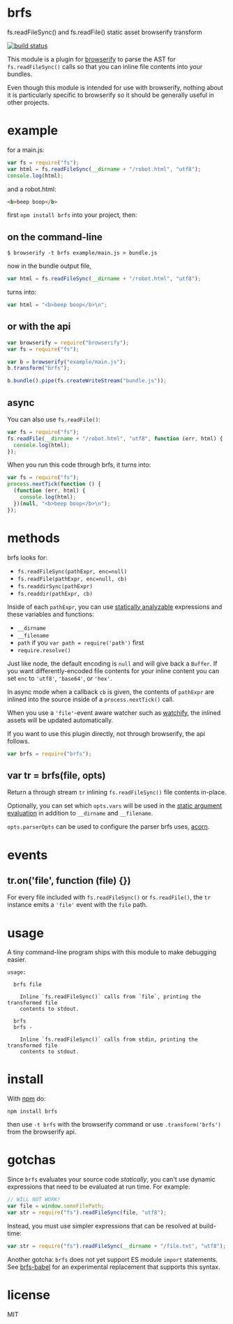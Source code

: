 # brfs

fs.readFileSync() and fs.readFile() static asset browserify transform

[![build status](https://secure.travis-ci.org/browserify/brfs.png)](http://travis-ci.org/browserify/brfs)

This module is a plugin for [browserify](http://browserify.org) to parse the AST
for `fs.readFileSync()` calls so that you can inline file contents into your
bundles.

Even though this module is intended for use with browserify, nothing about it is
particularly specific to browserify so it should be generally useful in other
projects.

# example

for a main.js:

```js
var fs = require("fs");
var html = fs.readFileSync(__dirname + "/robot.html", "utf8");
console.log(html);
```

and a robot.html:

```html
<b>beep boop</b>
```

first `npm install brfs` into your project, then:

## on the command-line

```
$ browserify -t brfs example/main.js > bundle.js
```

now in the bundle output file,

```js
var html = fs.readFileSync(__dirname + "/robot.html", "utf8");
```

turns into:

```js
var html = "<b>beep boop</b>\n";
```

## or with the api

```js
var browserify = require("browserify");
var fs = require("fs");

var b = browserify("example/main.js");
b.transform("brfs");

b.bundle().pipe(fs.createWriteStream("bundle.js"));
```

## async

You can also use `fs.readFile()`:

```js
var fs = require("fs");
fs.readFile(__dirname + "/robot.html", "utf8", function (err, html) {
  console.log(html);
});
```

When you run this code through brfs, it turns into:

```js
var fs = require("fs");
process.nextTick(function () {
  (function (err, html) {
    console.log(html);
  })(null, "<b>beep boop</b>\n");
});
```

# methods

brfs looks for:

- `fs.readFileSync(pathExpr, enc=null)`
- `fs.readFile(pathExpr, enc=null, cb)`
- `fs.readdirSync(pathExpr)`
- `fs.readdir(pathExpr, cb)`

Inside of each `pathExpr`, you can use
[statically analyzable](http://npmjs.org/package/static-eval) expressions and
these variables and functions:

- `__dirname`
- `__filename`
- `path` if you `var path = require('path')` first
- `require.resolve()`

Just like node, the default encoding is `null` and will give back a `Buffer`.
If you want differently-encoded file contents for your inline content you can
set `enc` to `'utf8'`, `'base64'`, or `'hex'`.

In async mode when a callback `cb` is given, the contents of `pathExpr` are
inlined into the source inside of a `process.nextTick()` call.

When you use a `'file'`-event aware watcher such as
[watchify](https://npmjs.org/package/watchify), the inlined assets will be
updated automatically.

If you want to use this plugin directly, not through browserify, the api
follows.

```js
var brfs = require("brfs");
```

## var tr = brfs(file, opts)

Return a through stream `tr` inlining `fs.readFileSync()` file contents
in-place.

Optionally, you can set which `opts.vars` will be used in the
[static argument evaluation](https://npmjs.org/package/static-eval)
in addition to `__dirname` and `__filename`.

`opts.parserOpts` can be used to configure the parser brfs uses,
[acorn](https://github.com/acornjs/acorn#main-parser).

# events

## tr.on('file', function (file) {})

For every file included with `fs.readFileSync()` or `fs.readFile()`, the `tr`
instance emits a `'file'` event with the `file` path.

# usage

A tiny command-line program ships with this module to make debugging easier.

```
usage:

  brfs file

    Inline `fs.readFileSync()` calls from `file`, printing the transformed file
    contents to stdout.

  brfs
  brfs -

    Inline `fs.readFileSync()` calls from stdin, printing the transformed file
    contents to stdout.

```

# install

With [npm](https://npmjs.org) do:

```
npm install brfs
```

then use `-t brfs` with the browserify command or use `.transform('brfs')` from
the browserify api.

# gotchas

Since `brfs` evaluates your source code _statically_, you can't use dynamic expressions that need to be evaluated at run time. For example:

```js
// WILL NOT WORK!
var file = window.someFilePath;
var str = require("fs").readFileSync(file, "utf8");
```

Instead, you must use simpler expressions that can be resolved at build-time:

```js
var str = require("fs").readFileSync(__dirname + "/file.txt", "utf8");
```

Another gotcha: `brfs` does not yet support ES module `import` statements. See [brfs-babel](https://github.com/Jam3/brfs-babel) for an experimental replacement that supports this syntax.

# license

MIT
